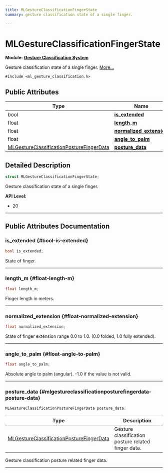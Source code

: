 ```yaml
---
title: MLGestureClassificationFingerState
summary: gesture classification state of a single finger. 

---
```


# MLGestureClassificationFingerState

**Module:** **[Gesture Classification System](/versioned_docs/version-02-Aug-2023/api-ref/api/Modules/group___gesture_classification/group___gesture_classification.md)**



Gesture classification state of a single finger.  [More...](#detailed-description)


`#include <ml_gesture_classification.h>`

## Public Attributes

| Type           | Name           |
| -------------- | -------------- |
| bool | **[is_extended](/versioned_docs/version-02-Aug-2023/api-ref/api/Modules/group___gesture_classification/struct_m_l_gesture_classification_finger_state.md#bool-is-extended)**  |
| float | **[length_m](/versioned_docs/version-02-Aug-2023/api-ref/api/Modules/group___gesture_classification/struct_m_l_gesture_classification_finger_state.md#float-length-m)**  |
| float | **[normalized_extension](/versioned_docs/version-02-Aug-2023/api-ref/api/Modules/group___gesture_classification/struct_m_l_gesture_classification_finger_state.md#float-normalized-extension)**  |
| float | **[angle_to_palm](/versioned_docs/version-02-Aug-2023/api-ref/api/Modules/group___gesture_classification/struct_m_l_gesture_classification_finger_state.md#float-angle-to-palm)**  |
| [MLGestureClassificationPostureFingerData](/versioned_docs/version-02-Aug-2023/api-ref/api/Modules/group___gesture_classification/struct_m_l_gesture_classification_posture_finger_data.md) | **[posture_data](/versioned_docs/version-02-Aug-2023/api-ref/api/Modules/group___gesture_classification/struct_m_l_gesture_classification_finger_state.md#mlgestureclassificationposturefingerdata-posture-data)**  |

## Detailed Description

```cpp
struct MLGestureClassificationFingerState;
```

Gesture classification state of a single finger. 




**API Level:**
  * 20




-----------
## Public Attributes Documentation

### is_extended {#bool-is-extended}

```cpp
bool is_extended;
```


State of finger. 





-----------

### length_m {#float-length-m}

```cpp
float length_m;
```


Finger length in meters. 





-----------

### normalized_extension {#float-normalized-extension}

```cpp
float normalized_extension;
```


State of finger extension range 0.0 to 1.0. (0.0 folded, 1.0 fully extended). 





-----------

### angle_to_palm {#float-angle-to-palm}

```cpp
float angle_to_palm;
```


Absolute angle to palm (angular). -1.0 if the value is not valid. 





-----------

### posture_data {#mlgestureclassificationposturefingerdata-posture-data}

```cpp
MLGestureClassificationPostureFingerData posture_data;
```



| Type | Description |
|--|--|
| [MLGestureClassificationPostureFingerData](/versioned_docs/version-02-Aug-2023/api-ref/api/Modules/group___gesture_classification/struct_m_l_gesture_classification_posture_finger_data.md) | Gesture classification posture related finger data.  |


Gesture classification posture related finger data. 





-----------


